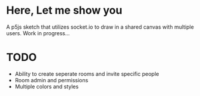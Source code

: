 # Here, Let me show you

A p5js sketch that utilizes socket.io to draw in a shared canvas with multiple users.
Work in progress...

# TODO

- Ability to create seperate rooms and invite specific people
- Room admin and permissions
- Multiple colors and styles
